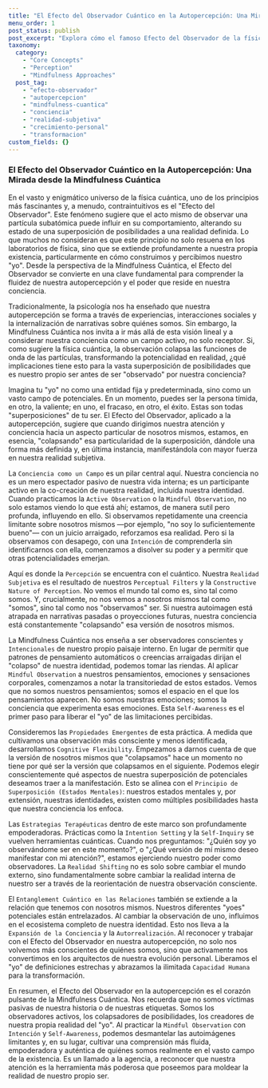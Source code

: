 ```yaml
---
title: "El Efecto del Observador Cuántico en la Autopercepción: Una Mirada desde la Mindfulness Cuántica"
menu_order: 1
post_status: publish
post_excerpt: "Explora cómo el famoso Efecto del Observador de la física cuántica se aplica a nuestra autopercepción. La Mindfulness Cuántica revela que nuestra conciencia no solo observa, sino que activamente moldea la realidad de nuestro 'yo', ofreciendo una poderosa herramienta para el crecimiento personal y la transformación."
taxonomy:
  category:
    - "Core Concepts"
    - "Perception"
    - "Mindfulness Approaches"
  post_tag:
    - "efecto-observador"
    - "autopercepcion"
    - "mindfulness-cuantica"
    - "conciencia"
    - "realidad-subjetiva"
    - "crecimiento-personal"
    - "transformacion"
custom_fields: {}
---
```


### El Efecto del Observador Cuántico en la Autopercepción: Una Mirada desde la Mindfulness Cuántica

En el vasto y enigmático universo de la física cuántica, uno de los principios más fascinantes y, a menudo, contraintuitivos es el "Efecto del Observador". Este fenómeno sugiere que el acto mismo de observar una partícula subatómica puede influir en su comportamiento, alterando su estado de una superposición de posibilidades a una realidad definida. Lo que muchos no consideran es que este principio no solo resuena en los laboratorios de física, sino que se extiende profundamente a nuestra propia existencia, particularmente en cómo construimos y percibimos nuestro "yo". Desde la perspectiva de la Mindfulness Cuántica, el Efecto del Observador se convierte en una clave fundamental para comprender la fluidez de nuestra autopercepción y el poder que reside en nuestra conciencia.

Tradicionalmente, la psicología nos ha enseñado que nuestra autopercepción se forma a través de experiencias, interacciones sociales y la internalización de narrativas sobre quiénes somos. Sin embargo, la Mindfulness Cuántica nos invita a ir más allá de esta visión lineal y a considerar nuestra conciencia como un campo activo, no solo receptor. Si, como sugiere la física cuántica, la observación colapsa las funciones de onda de las partículas, transformando la potencialidad en realidad, ¿qué implicaciones tiene esto para la vasta superposición de posibilidades que es nuestro propio ser antes de ser "observado" por nuestra conciencia?

Imagina tu "yo" no como una entidad fija y predeterminada, sino como un vasto campo de potenciales. En un momento, puedes ser la persona tímida, en otro, la valiente; en uno, el fracaso, en otro, el éxito. Estas son todas "superposiciones" de tu ser. El Efecto del Observador, aplicado a la autopercepción, sugiere que cuando dirigimos nuestra atención y conciencia hacia un aspecto particular de nosotros mismos, estamos, en esencia, "colapsando" esa particularidad de la superposición, dándole una forma más definida y, en última instancia, manifestándola con mayor fuerza en nuestra realidad subjetiva.

La `Conciencia como un Campo` es un pilar central aquí. Nuestra conciencia no es un mero espectador pasivo de nuestra vida interna; es un participante activo en la co-creación de nuestra realidad, incluida nuestra identidad. Cuando practicamos la `Active Observation` o la `Mindful Observation`, no solo estamos viendo lo que está ahí; estamos, de manera sutil pero profunda, influyendo en ello. Si observamos repetidamente una creencia limitante sobre nosotros mismos —por ejemplo, "no soy lo suficientemente bueno"— con un juicio arraigado, reforzamos esa realidad. Pero si la observamos con desapego, con una `Intención` de comprenderla sin identificarnos con ella, comenzamos a disolver su poder y a permitir que otras potencialidades emerjan.

Aquí es donde la `Percepción` se encuentra con el cuántico. Nuestra `Realidad Subjetiva` es el resultado de nuestros `Perceptual Filters` y la `Constructive Nature of Perception`. No vemos el mundo tal como es, sino tal como somos. Y, crucialmente, no nos vemos a nosotros mismos tal como "somos", sino tal como nos "observamos" ser. Si nuestra autoimagen está atrapada en narrativas pasadas o proyecciones futuras, nuestra conciencia está constantemente "colapsando" esa versión de nosotros mismos.

La Mindfulness Cuántica nos enseña a ser observadores conscientes y `Intencionales` de nuestro propio paisaje interno. En lugar de permitir que patrones de pensamiento automáticos o creencias arraigadas dirijan el "colapso" de nuestra identidad, podemos tomar las riendas. Al aplicar `Mindful Observation` a nuestros pensamientos, emociones y sensaciones corporales, comenzamos a notar la transitoriedad de estos estados. Vemos que no somos nuestros pensamientos; somos el espacio en el que los pensamientos aparecen. No somos nuestras emociones; somos la conciencia que experimenta esas emociones. Esta `Self-Awareness` es el primer paso para liberar el "yo" de las limitaciones percibidas.

Consideremos las `Propiedades Emergentes` de esta práctica. A medida que cultivamos una observación más consciente y menos identificada, desarrollamos `Cognitive Flexibility`. Empezamos a darnos cuenta de que la versión de nosotros mismos que "colapsamos" hace un momento no tiene por qué ser la versión que colapsamos en el siguiente. Podemos elegir conscientemente qué aspectos de nuestra superposición de potenciales deseamos traer a la manifestación. Esto se alinea con el `Principio de Superposición (Estados Mentales)`: nuestros estados mentales y, por extensión, nuestras identidades, existen como múltiples posibilidades hasta que nuestra conciencia los enfoca.

Las `Estrategias Terapéuticas` dentro de este marco son profundamente empoderadoras. Prácticas como la `Intention Setting` y la `Self-Inquiry` se vuelven herramientas cuánticas. Cuando nos preguntamos: "¿Quién soy yo observándome ser en este momento?", o "¿Qué versión de mí mismo deseo manifestar con mi atención?", estamos ejerciendo nuestro poder como observadores. La `Realidad Shifting` no es solo sobre cambiar el mundo externo, sino fundamentalmente sobre cambiar la realidad interna de nuestro ser a través de la reorientación de nuestra observación consciente.

El `Entanglement Cuántico en las Relaciones` también se extiende a la relación que tenemos con nosotros mismos. Nuestros diferentes "yoes" potenciales están entrelazados. Al cambiar la observación de uno, influimos en el ecosistema completo de nuestra identidad. Esto nos lleva a la `Expansión de la Conciencia` y la `Autorrealización`. Al reconocer y trabajar con el Efecto del Observador en nuestra autopercepción, no solo nos volvemos más conscientes de quiénes somos, sino que activamente nos convertimos en los arquitectos de nuestra evolución personal. Liberamos el "yo" de definiciones estrechas y abrazamos la ilimitada `Capacidad Humana` para la transformación.

En resumen, el Efecto del Observador en la autopercepción es el corazón pulsante de la Mindfulness Cuántica. Nos recuerda que no somos víctimas pasivas de nuestra historia o de nuestras etiquetas. Somos los observadores activos, los colapsadores de posibilidades, los creadores de nuestra propia realidad del "yo". Al practicar la `Mindful Observation` con `Intención` y `Self-Awareness`, podemos desmantelar las autoimágenes limitantes y, en su lugar, cultivar una comprensión más fluida, empoderadora y auténtica de quiénes somos realmente en el vasto campo de la existencia. Es un llamado a la agencia, a reconocer que nuestra atención es la herramienta más poderosa que poseemos para moldear la realidad de nuestro propio ser.